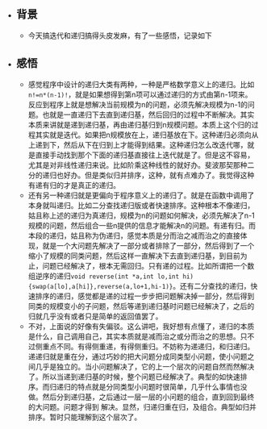 * ## 背景
  * 今天搞迭代和递归搞得头皮发麻，有了一些感悟，记录如下
* ## 感悟
  * 感觉程序中设计的递归大类有两种，一种是严格数学意义上的递归。比如```n!=n*(n-1)!```，就是如果想得到第n项可以通过递归的方式由第n-1项来。反应到程序上就是想解决当前规模为n的问题，必须先解决规模为n-1的问题。也就是一直递归下去直到递归基，然后回归的过程中不断解决。其实本质来讲就是递到递归基，再由递归基归到n规模问题。本质上这个归的过程其实就是迭代。如果把n规模放在上，递归基放在下。这种递归必须向从上递到下，然后从下在归到上才能得到结果。这种递归怎么改迭代哪，就是直接手动找到那个下面的递归基直接往上迭代就是了。但是这不容易，尤其是对非线性递归来说。比如阶乘这种线性的就好办。斐波那契那种二分的递归也好办。但是类似归并排序，这种，就有点难办了。我觉得这种有递有归的才是真正的递归。
  * 还有另一种递归就是更偏向于程序意义上的递归了。就是在函数中调用了本身就叫递归。比如二分查找递归版或者快速排序。这种根本不像递归，姑且称上述的递归为真递归，规模为n的问题如何解决，必须先解决了n-1规模的问题，然后组合一些n提供的信息才能解决n的问题。有递有归。而本段的递归，姑且称为伪递归，感觉本质是分而治之减而治之的直接体现，就是一个大问题先解决了一部分或者排除了一部分，然后得到了一个缩小了规模的同类问题，然后这样一直解决下去直到递归基，到目前为止，问题已经解决了，根本无需回归。只有递的过程。比如所谓把一个数组逆序的递归```void reverse(int *a,int lo,int hi){swap(a[lo],a[hi]},reverse(a,lo+1,hi-1)}```。还有二分查找的递归，快速排序的递归，感觉都是递的过程一步步把问题解决掉一部分，然后得到同类的规模变小的子问题，然后等递到递归基时问题已经解决了，之后的归就几乎没有或者只是简单的返回值罢了。
  * 不对，上面说的好像有失偏驳。这么讲吧，我好想有点懂了，递归的本质是什么，自己调用自己，其实本质就是减而治之或分而治之的思想。只不过侧重点不同。有得侧重递，有得侧重归。不妨称为递递归，和归递归。递递归就是重在分，通过巧妙的把大问题分成同类型小问题，使小问题之间几乎是独立的。当小问题解决了，它的上一个层次的问题自然而然解决了。所以当递到递归基的时候，整个问题已经解决了。典型的如快速排序。而归递归的特点就是分同类型小问题时很简单，几乎什么事情也没做。然后分到递归基，之后通过一层一层的小问题的组合，直到回到最终的大问题。问题才得到 解决。显然，归递归重在归，及组合。典型如归并排序。暂时只能理解到这个层次了。
